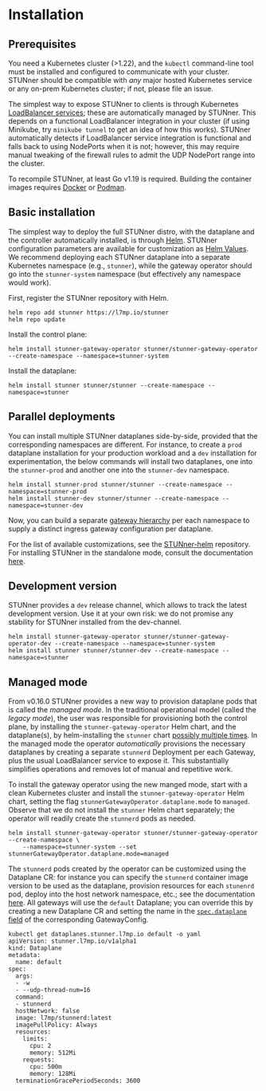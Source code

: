 # Installation

## Prerequisites

You need a Kubernetes cluster (>1.22), and the `kubectl` command-line tool must be installed and
configured to communicate with your cluster. STUNner should be compatible with *any* major hosted
Kubernetes service or any on-prem Kubernetes cluster; if not, please file an issue.

The simplest way to expose STUNner to clients is through Kubernetes [LoadBalancer
services](https://kubernetes.io/docs/tasks/access-application-cluster/create-external-load-balancer);
these are automatically managed by STUNner. This depends on a functional LoadBalancer integration
in your cluster (if using Minikube, try `minikube tunnel` to get an idea of how this
works). STUNner automatically detects if LoadBalancer service integration is functional and falls
back to using NodePorts when it is not; however, this may require manual tweaking of the firewall
rules to admit the UDP NodePort range into the cluster.

To recompile STUNner, at least Go v1.19 is required. Building the container images requires
[Docker](https://docker.io) or [Podman](https://podman.io).

## Basic installation

The simplest way to deploy the full STUNner distro, with the dataplane and the controller
automatically installed, is through [Helm](https://helm.sh). STUNner configuration parameters are
available for customization as [Helm
Values](https://helm.sh/docs/chart_template_guide/values_files). We recommend deploying each
STUNner dataplane into a separate Kubernetes namespace (e.g., `stunner`), while the gateway
operator should go into the `stunner-system` namespace (but effectively any namespace would work).

First, register the STUNner repository with Helm.

```console
helm repo add stunner https://l7mp.io/stunner
helm repo update
```

Install the control plane:

```console
helm install stunner-gateway-operator stunner/stunner-gateway-operator --create-namespace --namespace=stunner-system
```

Install the dataplane:

```console
helm install stunner stunner/stunner --create-namespace --namespace=stunner
```

## Parallel deployments

You can install multiple STUNner dataplanes side-by-side, provided that the corresponding
namespaces are different. For instance, to create a `prod` dataplane installation for your
production workload and a `dev` installation for experimentation, the below commands will install
two dataplanes, one into the `stunner-prod` and another one into the `stunner-dev` namespace.

```console
helm install stunner-prod stunner/stunner --create-namespace --namespace=stunner-prod
helm install stunner-dev stunner/stunner --create-namespace --namespace=stunner-dev
```

Now, you can build a separate [gateway hierarchy](CONCEPTS.md) per each namespace to supply a
distinct ingress gateway configuration per dataplane.

For the list of available customizations, see the
[STUNner-helm](https://github.com/l7mp/stunner-helm) repository. For installing STUNner in the
standalone mode, consult the documentation [here](OBSOLETE.md).

## Development version

STUNner provides a `dev` release channel, which allows to track the latest development version. Use
it at your own risk: we do not promise any stability for STUNner installed from the dev-channel.

```console
helm install stunner-gateway-operator stunner/stunner-gateway-operator-dev --create-namespace --namespace=stunner-system
helm install stunner stunner/stunner-dev --create-namespace --namespace=stunner
```

## Managed mode

From v0.16.0 STUNner provides a new way to provision dataplane pods that is called the *managed mode*. In the traditional operational model (called the *legacy mode*), the user was responsible for provisioning both the control plane, by installing the `stunner-gateway-operator` Helm chart, and the dataplane(s), by helm-installing the `stunner` chart [possibly multiple times](#parallel-deployments). In the managed mode the operator *automatically* provisions the necessary dataplanes by creating a separate `stunnerd` Deployment per each Gateway, plus the usual LoadBalancer service to expose it. This substantially simplifies operations and removes lot of manual and repetitive work.

To install the gateway operator using the new manged mode, start with a clean Kubernetes cluster and install the `stunner-gateway-operator` Helm chart, setting the flag `stunnerGatewayOperator.dataplane.mode` to `managed`. Observe that we do not install the `stunner` Helm chart separately; the operator will readily create the `stunnerd` pods as needed.

```console
helm install stunner-gateway-operator stunner/stunner-gateway-operator --create-namespace \
    --namespace=stunner-system --set stunnerGatewayOperator.dataplane.mode=managed
```

The `stunnerd` pods created by the operator can be customized using the Dataplane CR: for instance you can specify the `stunnerd` container image version to be used as the dataplane, provision resources for each `stunenrd` pod, deploy into the host network namespace, etc.; see the documentation [here](https://pkg.go.dev/github.com/l7mp/stunner-gateway-operator/api/v1alpha1#DataplaneSpec). All gateways will use the `default` Dataplane; you can override this by creating a new Dataplane CR and setting the name in the [`spec.dataplane` field](https://pkg.go.dev/github.com/l7mp/stunner-gateway-operator@v0.15.2/api/v1alpha1#GatewayConfigSpec) of the corresponding GatewayConfig.

```console
kubectl get dataplanes.stunner.l7mp.io default -o yaml
apiVersion: stunner.l7mp.io/v1alpha1
kind: Dataplane
metadata:
  name: default
spec:
  args:
  - -w
  - --udp-thread-num=16
  command:
  - stunnerd
  hostNetwork: false
  image: l7mp/stunnerd:latest
  imagePullPolicy: Always
  resources:
    limits:
      cpu: 2
      memory: 512Mi
    requests:
      cpu: 500m
      memory: 128Mi
  terminationGracePeriodSeconds: 3600
```

